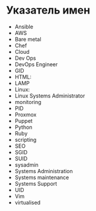 <!--
File          : i.md

Created       : Tue 28 Jul 2015 06:52:14
Last Modified : Sun 16 Aug 2015 15:45:14
Maintainer    : sharlatan
-->

# Указатель имен #

*   Ansible
*   AWS
*   Bare metal
*   Chef
*   Cloud
*   Dev Ops
*   DevOps Engineer
*   GID
*   HTML:
*   LAMP
*   Linux: 
*   Linux Systems Administrator
*   monitoring
*   PID
*   Proxmox
*   Puppet
*   Python
*   Ruby
*   scripting
*   SEO
*   SGID
*   SUID
*   sysadmin
*   Systems Administration
*   Systems maintenance
*   Systems Support
*   UID
*   Vim
*   virtualised
